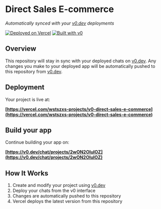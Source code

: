 # Direct Sales E-commerce

*Automatically synced with your [v0.dev](https://v0.dev) deployments*

[![Deployed on Vercel](https://img.shields.io/badge/Deployed%20on-Vercel-black?style=for-the-badge&logo=vercel)](https://vercel.com/wstszxs-projects/v0-direct-sales-e-commerce)
[![Built with v0](https://img.shields.io/badge/Built%20with-v0.dev-black?style=for-the-badge)](https://v0.dev/chat/projects/2wON2OIuIOZ)

## Overview

This repository will stay in sync with your deployed chats on [v0.dev](https://v0.dev).
Any changes you make to your deployed app will be automatically pushed to this repository from [v0.dev](https://v0.dev).

## Deployment

Your project is live at:

**[https://vercel.com/wstszxs-projects/v0-direct-sales-e-commerce](https://vercel.com/wstszxs-projects/v0-direct-sales-e-commerce)**

## Build your app

Continue building your app on:

**[https://v0.dev/chat/projects/2wON2OIuIOZ](https://v0.dev/chat/projects/2wON2OIuIOZ)**

## How It Works

1. Create and modify your project using [v0.dev](https://v0.dev)
2. Deploy your chats from the v0 interface
3. Changes are automatically pushed to this repository
4. Vercel deploys the latest version from this repository
